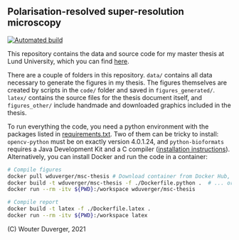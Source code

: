 Polarisation-resolved super-resolution microscopy
---

[![Automated build](https://github.com/wduverger/msc-thesis/actions/workflows/main.yml/badge.svg)](https://github.com/wduverger/msc-thesis/actions/workflows/main.yml)

This repository contains the data and source code for my master thesis  at Lund University, 
which you can find [here](/MSc%20thesis%20Wouter%20Duverger.pdf). 

There are a couple of folders in this repository. `data/` contains all data necessary to generate the figures in my thesis. The figures themselves are created by scripts in the `code/` folder and saved in `figures_generated/`. `latex/` contains the source files for the thesis document itself, and `figures_other/` include handmade and downloaded graphics included in the thesis.

To run everything the code, you need a python environment with the packages listed in [requirements.txt](requirements.txt). Two of them can be tricky to install: `opencv-python` must be on exactly version 4.0.1.24, and `python-bioformats` requires a Java Development Kit and a C compiler ([installation instructions](https://pythonhosted.org/javabridge/installation.html)). Alternatively, you can install Docker and run the code in a container:

```bash  
# Compile figures
docker pull wduverger/msc-thesis # Download container from Docker Hub,
docker build -t wduverger/msc-thesis -f ./Dockerfile.python .  # ... or build it yourself.   
docker run --rm -itv ${PWD}:/workspace wduverger/msc-thesis

# Compile report
docker build -t latex -f ./Dockerfile.latex .
docker run --rm -itv ${PWD}:/workspace latex
```

(C) Wouter Duverger, 2021
